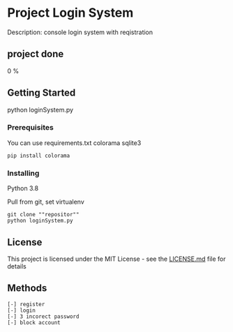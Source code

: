 # Project Login System

Description: console login system with reqistration

## project done
0 %
## Getting Started

python loginSystem.py

### Prerequisites

You can use requirements.txt
colorama
sqlite3

```
pip install colorama
```

### Installing

Python 3.8

Pull from git, set virtualenv

```
git clone ""repositor""
python loginSystem.py
```


## License

This project is licensed under the MIT License - see the [LICENSE.md](LICENSE.md) file for details


## Methods
```
[-] register
[-] login
[-] 3 incorect password
[-] block account

```

